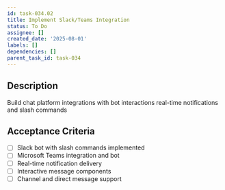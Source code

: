 ```yaml
---
id: task-034.02
title: Implement Slack/Teams Integration
status: To Do
assignee: []
created_date: '2025-08-01'
labels: []
dependencies: []
parent_task_id: task-034
---
```


## Description

Build chat platform integrations with bot interactions real-time notifications and slash commands

## Acceptance Criteria

- [ ] Slack bot with slash commands implemented
- [ ] Microsoft Teams integration and bot
- [ ] Real-time notification delivery
- [ ] Interactive message components
- [ ] Channel and direct message support
